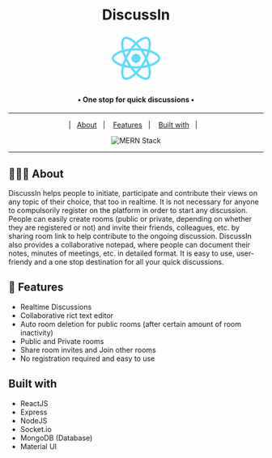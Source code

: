   <h1 align="center">
    DiscussIn
  </h1>
  
  <p align="center">
    <img src="./frontend/public/logo512.png" height="100px" />
    <h4 align="center">
      &bull; One stop for quick discussions &bull; 
    </h4>
  </p>
  <hr />

  <p align="center">
  |&nbsp;&nbsp;&nbsp;<a href="#-about">About</a>&nbsp;&nbsp;&nbsp;|&nbsp;&nbsp;&nbsp;
  <a href="#-features">Features</a>&nbsp;&nbsp;&nbsp;|&nbsp;&nbsp;&nbsp;
  <a href="#built-with">Built with</a>&nbsp;&nbsp;&nbsp;|&nbsp;&nbsp;&nbsp;
</p>

<p align="center">
  <img alt="MERN Stack" src="https://img.shields.io/badge/TechStack-MERN-brightgreen">
</p>

<hr />

## 👨🏻‍💻 About

DiscussIn helps people to initiate, participate and contribute their views on any topic of their choice, that too in realtime. It is not necessary for anyone to compulsorily register on the platform in order to start any discussion. People can easily create rooms (public or private, depending on whether they are registered or not) and invite their friends, colleagues, etc. by sharing room link to help contribute to the ongoing discussion. DiscussIn also provides a collaborative notepad, where people can document their notes, minutes of meetings, etc. in detailed format. It is easy to use, user-friendy and a one stop destination for all your quick discussions.

## 🌟 Features

-   Realtime Discussions
-   Collaborative rict text editor
-   Auto room deletion for public rooms (after certain amount of room inactivity)
-   Public and Private rooms
-   Share room invites and Join other rooms
-   No registration required and easy to use

## Built with

-   ReactJS
-   Express
-   NodeJS
-   Socket.io
-   MongoDB (Database)
-   Material UI

